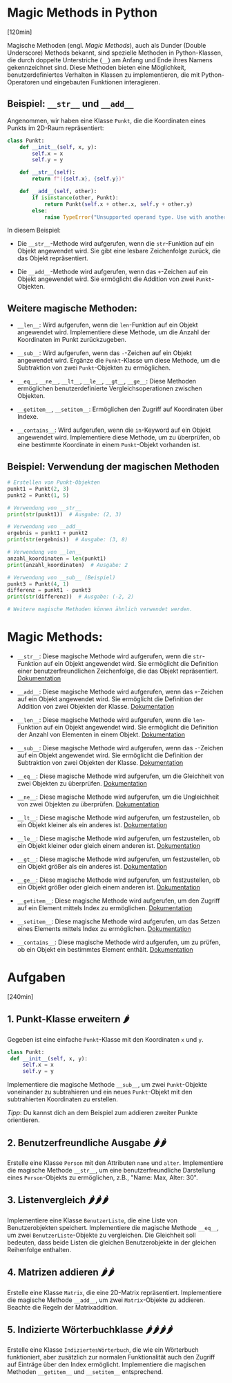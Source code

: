 # Magic Methods in Python
[120min]

Magische Methoden (engl. _Magic Methods_), auch als Dunder (Double Underscore) Methods bekannt, sind spezielle Methoden in Python-Klassen, die durch doppelte Unterstriche (`__`) am Anfang und Ende ihres Namens gekennzeichnet sind. Diese Methoden bieten eine Möglichkeit, benutzerdefiniertes Verhalten in Klassen zu implementieren, die mit Python-Operatoren und eingebauten Funktionen interagieren.

## Beispiel: `__str__` und `__add__`

Angenommen, wir haben eine Klasse `Punkt`, die die Koordinaten eines Punkts im 2D-Raum repräsentiert:

```python
class Punkt:
    def __init__(self, x, y):
        self.x = x
        self.y = y

    def __str__(self):
        return f"({self.x}, {self.y})"

    def __add__(self, other):
        if isinstance(other, Punkt):
            return Punkt(self.x + other.x, self.y + other.y)
        else:
            raise TypeError("Unsupported operand type. Use with another Punkt object.")
```

In diesem Beispiel:

- Die `__str__`-Methode wird aufgerufen, wenn die `str`-Funktion auf ein Objekt angewendet wird. Sie gibt eine lesbare Zeichenfolge zurück, die das Objekt repräsentiert.

- Die `__add__`-Methode wird aufgerufen, wenn das `+`-Zeichen auf ein Objekt angewendet wird. Sie ermöglicht die Addition von zwei `Punkt`-Objekten.

## Weitere magische Methoden:

- `__len__`: Wird aufgerufen, wenn die `len`-Funktion auf ein Objekt angewendet wird. Implementiere diese Methode, um die Anzahl der Koordinaten im Punkt zurückzugeben.

- `__sub__`: Wird aufgerufen, wenn das `-`-Zeichen auf ein Objekt angewendet wird. Ergänze die `Punkt`-Klasse um diese Methode, um die Subtraktion von zwei `Punkt`-Objekten zu ermöglichen.

- `__eq__`, `__ne__`, `__lt__`, `__le__`, `__gt__`, `__ge__`: Diese Methoden ermöglichen benutzerdefinierte Vergleichsoperationen zwischen Objekten.

- `__getitem__`, `__setitem__`: Ermöglichen den Zugriff auf Koordinaten über Indexe.

- `__contains__`: Wird aufgerufen, wenn die `in`-Keyword auf ein Objekt angewendet wird. Implementiere diese Methode, um zu überprüfen, ob eine bestimmte Koordinate in einem `Punkt`-Objekt vorhanden ist.

## Beispiel: Verwendung der magischen Methoden

```python
# Erstellen von Punkt-Objekten
punkt1 = Punkt(2, 3)
punkt2 = Punkt(1, 5)

# Verwendung von __str__
print(str(punkt1))  # Ausgabe: (2, 3)

# Verwendung von __add__
ergebnis = punkt1 + punkt2
print(str(ergebnis))  # Ausgabe: (3, 8)

# Verwendung von __len__
anzahl_koordinaten = len(punkt1)
print(anzahl_koordinaten)  # Ausgabe: 2

# Verwendung von __sub__ (Beispiel)
punkt3 = Punkt(4, 1)
differenz = punkt1 - punkt3
print(str(differenz))  # Ausgabe: (-2, 2)

# Weitere magische Methoden können ähnlich verwendet werden.
```

# Magic Methods:

- `__str__`: Diese magische Methode wird aufgerufen, wenn die `str`-Funktion auf ein Objekt angewendet wird. Sie ermöglicht die Definition einer benutzerfreundlichen Zeichenfolge, die das Objekt repräsentiert. [Dokumentation](https://docs.python.org/3/reference/datamodel.html#object.__str__)

- `__add__`: Diese magische Methode wird aufgerufen, wenn das `+`-Zeichen auf ein Objekt angewendet wird. Sie ermöglicht die Definition der Addition von zwei Objekten der Klasse. [Dokumentation](https://docs.python.org/3/reference/datamodel.html#object.__add__)

- `__len__`: Diese magische Methode wird aufgerufen, wenn die `len`-Funktion auf ein Objekt angewendet wird. Sie ermöglicht die Definition der Anzahl von Elementen in einem Objekt. [Dokumentation](https://docs.python.org/3/reference/datamodel.html#object.__len__)

- `__sub__`: Diese magische Methode wird aufgerufen, wenn das `-`-Zeichen auf ein Objekt angewendet wird. Sie ermöglicht die Definition der Subtraktion von zwei Objekten der Klasse. [Dokumentation](https://docs.python.org/3/reference/datamodel.html#object.__sub__)

- `__eq__`: Diese magische Methode wird aufgerufen, um die Gleichheit von zwei Objekten zu überprüfen. [Dokumentation](https://docs.python.org/3/reference/datamodel.html#object.__eq__)

- `__ne__`: Diese magische Methode wird aufgerufen, um die Ungleichheit von zwei Objekten zu überprüfen. [Dokumentation](https://docs.python.org/3/reference/datamodel.html#object.__ne__)

- `__lt__`: Diese magische Methode wird aufgerufen, um festzustellen, ob ein Objekt kleiner als ein anderes ist. [Dokumentation](https://docs.python.org/3/reference/datamodel.html#object.__lt__)

- `__le__`: Diese magische Methode wird aufgerufen, um festzustellen, ob ein Objekt kleiner oder gleich einem anderen ist. [Dokumentation](https://docs.python.org/3/reference/datamodel.html#object.__le__)

- `__gt__`: Diese magische Methode wird aufgerufen, um festzustellen, ob ein Objekt größer als ein anderes ist. [Dokumentation](https://docs.python.org/3/reference/datamodel.html#object.__gt__)

- `__ge__`: Diese magische Methode wird aufgerufen, um festzustellen, ob ein Objekt größer oder gleich einem anderen ist. [Dokumentation](https://docs.python.org/3/reference/datamodel.html#object.__ge__)

- `__getitem__`: Diese magische Methode wird aufgerufen, um den Zugriff auf ein Element mittels Index zu ermöglichen. [Dokumentation](https://docs.python.org/3/reference/datamodel.html#object.__getitem__)

- `__setitem__`: Diese magische Methode wird aufgerufen, um das Setzen eines Elements mittels Index zu ermöglichen. [Dokumentation](https://docs.python.org/3/reference/datamodel.html#object.__setitem__)

- `__contains__`: Diese magische Methode wird aufgerufen, um zu prüfen, ob ein Objekt ein bestimmtes Element enthält. [Dokumentation](https://docs.python.org/3/reference/datamodel.html#object.__contains__)

# Aufgaben
[240min]

## 1. **Punkt-Klasse erweitern** 🌶️

   Gegeben ist eine einfache `Punkt`-Klasse mit den Koordinaten `x` und `y`. 

   ```python
class Punkt:
    def __init__(self, x, y):
        self.x = x
        self.y = y
   ```
     
Implementiere die magische Methode `__sub__`, um zwei `Punkt`-Objekte voneinander zu subtrahieren und ein neues `Punkt`-Objekt mit den subtrahierten Koordinaten zu erstellen.

_Tipp_: Du kannst dich an dem Beispiel zum addieren zweiter Punkte orientieren.

## 2. **Benutzerfreundliche Ausgabe** 🌶️🌶️

   Erstelle eine Klasse `Person` mit den Attributen `name` und `alter`. Implementiere die magische Methode `__str__`, um eine benutzerfreundliche Darstellung eines `Person`-Objekts zu ermöglichen, z.B., "Name: Max, Alter: 30".

## 3. **Listenvergleich** 🌶️🌶️🌶️

   Implementiere eine Klasse `BenutzerListe`, die eine Liste von Benutzerobjekten speichert. Implementiere die magische Methode `__eq__`, um zwei `BenutzerListe`-Objekte zu vergleichen. Die Gleichheit soll bedeuten, dass beide Listen die gleichen Benutzerobjekte in der gleichen Reihenfolge enthalten.

## 4. **Matrizen addieren** 🌶️🌶️

   Erstelle eine Klasse `Matrix`, die eine 2D-Matrix repräsentiert. Implementiere die magische Methode `__add__`, um zwei `Matrix`-Objekte zu addieren. Beachte die Regeln der Matrixaddition.

## 5. **Indizierte Wörterbuchklasse** 🌶️🌶️🌶️🌶️

   Erstelle eine Klasse `IndiziertesWörterbuch`, die wie ein Wörterbuch funktioniert, aber zusätzlich zur normalen Funktionalität auch den Zugriff auf Einträge über den Index ermöglicht. Implementiere die magischen Methoden `__getitem__` und `__setitem__` entsprechend.
